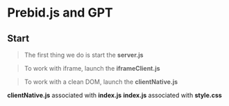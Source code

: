 # Prebid.js and GPT

## Start

>The first thing we do is start the **server.js**

>To work with iframe, launch the **iframeClient.js**

>To work with a clean DOM, launch the **clientNative.js** 

**clientNative.js** associated with **index.js**
**index.js** associated with **style.css**